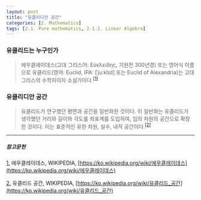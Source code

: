 ```yaml
---
layout: post
title: "유클리디안 공간"
categories: [2. Mathematics]
tags: [2.1. Pure mathematics, 2.1.2. Linear Algebra]
---
```


### 유클리드는 누구인가

> 에우클레이데스(고대 그리스어: Εὐκλείδης, 기원전 300년경) 또는 영어식 이름으로 유클리드(영어: Euclid, IPA: [ˈjuːklɪd] 또는 Euclid of Alexandria)는 고대 그리스의 수학자이자 소설가이다.<sup><a href="#footnote_1_1" name="footnote_1_2">[1]</a></sup>


### 유클리디안 공간

> 유클리드가 연구했던 평면과 공간을 일반화한 것이다. 이 일반화는 유클리드가 생각했던 거리와 길이와 각도를 좌표계를 도입하여, 임의 차원의 공간으로 확장한 것이다. 이는 표준적인 유한 차원, 실수, 내적 공간이다.<sup><a href="#footnote_2_1" name="footnote_2_2">[2]</a></sup>

---
##### 참고문헌

<a href="#footnote_1_2" name="footnote_1_1">1.</a> 에우클레이데스, WIKIPEDIA, [https://ko.wikipedia.org/wiki/에우클레이데스](https://ko.wikipedia.org/wiki/에우클레이데스)

<a href="#footnote_2_2" name="footnote_2_1">2.</a> 유클리드 공간, WIKIPEDIA, [https://ko.wikipedia.org/wiki/유클리드_공간](https://ko.wikipedia.org/wiki/유클리드_공간)